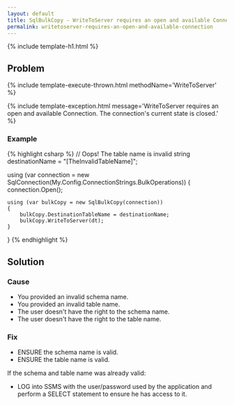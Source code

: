 ```yaml
---
layout: default
title: SqlBulkCopy - WriteToServer requires an open and available Connection. The connection's current state is closed.
permalink: writetoserver-requires-an-open-and-available-connection
---
```


{% include template-h1.html %}

## Problem

{% include template-execute-thrown.html methodName='WriteToServer' %}

{% include template-exception.html message='WriteToServer requires an open and available Connection. The connection\'s current state is closed.' %}

### Example
{% highlight csharp %}
// Oops! The table name is invalid
string destinationName = "[TheInvalidTableName]";

using (var connection = new SqlConnection(My.Config.ConnectionStrings.BulkOperations))
{
    connection.Open();

    using (var bulkCopy = new SqlBulkCopy(connection))
    {
        bulkCopy.DestinationTableName = destinationName;
        bulkCopy.WriteToServer(dt);
    }
}
{% endhighlight %}

## Solution

### Cause

- You provided an invalid schema name.
- You provided an invalid table name.
- The user doesn't have the right to the schema name.
- The user doesn't have the right to the table name.

### Fix

- ENSURE the schema name is valid.
- ENSURE the table name is valid.

If the schema and table name was already valid:

- LOG into SSMS with the user/password used by the application and perform a SELECT statement to ensure he has access to it.
